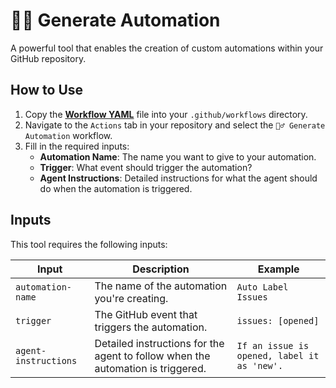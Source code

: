 # 🧙‍♂️ Generate Automation

A powerful tool that enables the creation of custom automations within your GitHub repository.

## How to Use

1. Copy the **[Workflow YAML](./workflow.yaml)** file into your `.github/workflows` directory.
2. Navigate to the `Actions` tab in your repository and select the `🧙‍♂️ Generate Automation` workflow.
3. Fill in the required inputs:
   - **Automation Name**: The name you want to give to your automation.
   - **Trigger**: What event should trigger the automation?
   - **Agent Instructions**: Detailed instructions for what the agent should do when the automation is triggered.

## Inputs

This tool requires the following inputs:

| Input | Description | Example |
| --- | --- | --- |
| `automation-name` | The name of the automation you're creating. | `Auto Label Issues` |
| `trigger` | The GitHub event that triggers the automation. | `issues: [opened]` |
| `agent-instructions` | Detailed instructions for the agent to follow when the automation is triggered. | `If an issue is opened, label it as 'new'.` |
